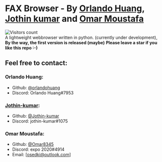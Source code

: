 # FAX Browser - By [Orlando Huang](https://github.com/orlandohuang), [Jothin kumar](https://jothin-kumar.github.io/) and [Omar Moustafa](https://github.com/Omar8345)
![Visitors count](https://visitor-badge.glitch.me/badge?page_id=jiusoft.fax-browser)  
A lightweight webbrowser written in python. (currently under development), **By the way, the first version is released (maybe)**
**Please leave a star if you like this repo :-)**

## Feel free to contact:
### Orlando Huang:
 - Github:  [@orlandohuang](https://github.com/orlandohuang)
 - Discord: Orlando Huang#7953
### [Jothin-kumar](https://jothin-kumar.github.io):
 - Github: [@Jothin-kumar](https://github.com/jothin-kumar)
 - Discord: jothin-kumar#1075
### Omar Moustafa:
 - Github: [@Omar8345](https://github.com/Omar8345)
 - Discord: expo 2020#4914
 - Email: [osedki@outlook.com]
